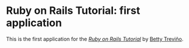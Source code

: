 # Ruby on Rails Tutorial: first application

This is the first application for the
[*Ruby on Rails Tutorial*](http://railstutorial.org/)
by [Betty Treviño](http://bettytrevino.com/).

